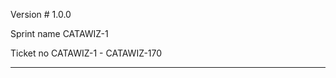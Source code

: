 Version # 1.0.0

Sprint name CATAWIZ-1

Ticket no CATAWIZ-1 - CATAWIZ-170


--------------------------------------------------